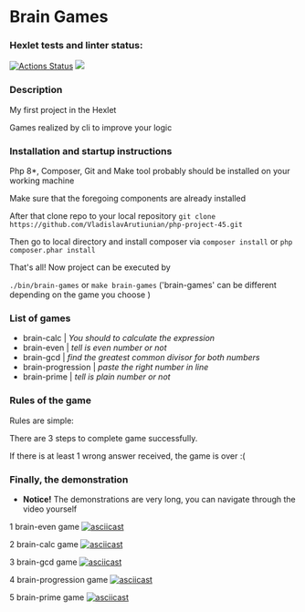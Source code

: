 # Brain Games
### Hexlet tests and linter status:
[![Actions Status](https://github.com/VladislavArutiunian/php-project-45/workflows/hexlet-check/badge.svg)](https://github.com/VladislavArutiunian/php-project-45/actions)
<a href="https://codeclimate.com/github/VladislavArutiunian/php-project-45/maintainability"><img src="https://api.codeclimate.com/v1/badges/cea5e68bd63097548ee6/maintainability" /></a>

### Description
My first project in the Hexlet

Games realized by cli to improve your logic
### Installation and startup instructions
Php 8*, Composer, Git and Make tool probably should be installed on your working machine

Make sure that the foregoing components are already installed

After that clone repo to your local repository
`git clone https://github.com/VladislavArutiunian/php-project-45.git`

Then go to local directory and install composer via
`composer install` or `php composer.phar install`

That's all! Now project can be executed by

`./bin/brain-games` or `make brain-games` ('brain-games' can be different depending on the game you choose
)

### List of games
- brain-calc |  *You should to calculate the expression*
- brain-even |  *tell is even number or not*
- brain-gcd |  *find the greatest common divisor for both numbers*
- brain-progression |  *paste the right number in line*
- brain-prime |  *tell is plain number or not*

### Rules of the game
Rules are simple:

There are 3 steps to complete game successfully.

If there is at least 1 wrong answer received, the game is over :(

### Finally, the demonstration
- **Notice!** The demonstrations are very long, you can navigate through the video yourself

1 brain-even game
[![asciicast](https://asciinema.org/a/532892.svg)](https://asciinema.org/a/532892)

2 brain-calc game
[![asciicast](https://asciinema.org/a/533255.svg)](https://asciinema.org/a/533255)

3 brain-gcd game
[![asciicast](https://asciinema.org/a/533260.svg)](https://asciinema.org/a/533260)

4 brain-progression game
[![asciicast](https://asciinema.org/a/533284.svg)](https://asciinema.org/a/533284)

5 brain-prime game
[![asciicast](https://asciinema.org/a/533290.svg)](https://asciinema.org/a/533290)